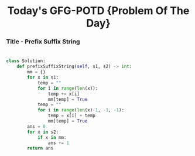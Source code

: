 <h1 align="center">Today's GFG-POTD {Problem Of The Day}</h1>

### Title - Prefix Suffix String<br><br>

```python
class Solution:
    def prefixSuffixString(self, s1, s2) -> int:
        mm = {}
        for x in s1:
            temp = ""
            for i in range(len(x)):
                temp += x[i]
                mm[temp] = True
            temp = ""
            for i in range(len(x)-1, -1, -1):
                temp = x[i] + temp
                mm[temp] = True
        ans = 0
        for x in s2:
            if x in mm:
                ans += 1
        return ans        
```
